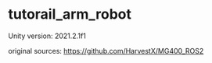 # tutorail_arm_robot

Unity version: 2021.2.1f1

original sources:
  https://github.com/HarvestX/MG400_ROS2

